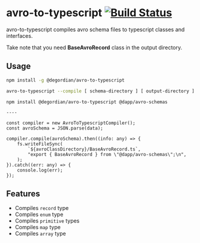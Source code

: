 # avro-to-typescript [![Build Status](https://travis-ci.org/degordian/avro-to-typescript.svg?branch=master)](https://travis-ci.org/degordian/avro-to-typescript)

avro-to-typescript compiles avro schema files to typescript classes and interfaces.

Take note that you need **BaseAvroRecord** class in the output directory.

## Usage
```sh
npm install -g @degordian/avro-to-typescript

avro-to-typescript --compile [ schema-directory ] [ output-directory ]
```

```
npm install @degordian/avro-to-typescript @dapp/avro-schemas

----

const compiler = new AvroToTypescriptCompiler();
const avroSchema = JSON.parse(data);

compiler.compile(avroSchema).then((info: any) => {
    fs.writeFileSync(
        `${avroClassDirectory}/BaseAvroRecord.ts`,
        "export { BaseAvroRecord } from \"@dapp/avro-schemas\";\n",
    );
}).catch((err: any) => {
    console.log(err);
});
```

## Features

  - Compiles `record` type
  - Compiles `enum` type
  - Compiles `primitive` types
  - Compiles `map` type
  - Compiles `array` type
